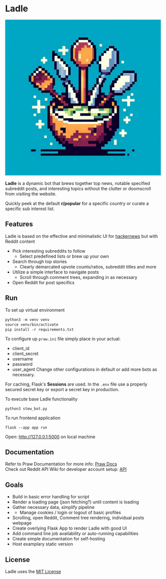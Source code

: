 # Ladle

<img src="images/LadleApp.png" width="512" alt="Ladle Logo">

**Ladle** is a dynamic bot that brews together top news, notable specified subreddit posts, and interesting topics without the clutter or doomscroll from visiting the website. 

Quickly peek at the default **r/popular** for a specific country or curate a specific sub interest list. 

## Features
Ladle is based on the effective and minimalistic UI for [hackernews](https://news.ycombinator.com/) but with Reddit content
- Pick interesting subreddits to follow
  - Select predefined lists or brew up your own
- Search through top stories
  - Clearly demarcated upvote counts/ratios, subreddit titles and more
- Utilize a simple interface to navigate posts
  - Scroll through comment trees, expanding in as necessary
- Open Reddit for post specifics

## Run
To set up virtual environment
```
python3 -m venv venv
source venv/bin/activate
pip install -r requirements.txt
```

To configure up ```praw.ini``` file simply place in your actual:
- client_id
- client_secret
- username
- password
- user_agent
Change other configurations in default or add more bots as necessary.

For caching, Flask's **Sessions** are used. In the ```.env``` file use a properly secured secret key or export a secret key in production.

To execute base Ladle functionality
```
python3 stew_bot.py
```

To run frontend application
```
flask --app app run
```
Open: http://127.0.0.1:5000 on local machine

## Documentation

Refer to Praw Documentation for more info:  [Praw Docs](https://praw.readthedocs.io/en/stable/index.html)\
Check out Reddit API Wiki for developer account setup: [API](https://www.reddit.com/wiki/api/) 

## Goals
- Build in basic error handling for script
- Render a loading page (json fetching?) until content is loading
- Gather necessary data, simplify pipeline
- * Manage cookies / login or logout of basic profiles
- Scrolling, open Reddit, Comment tree rendering, individual posts webpage 
- Create overlying Flask App to render Ladle with good UI
- Add command line job availability or auto-running capabilities
- Create simple documentation for self-hosting
- Host examplary static version

## License

Ladle uses the [MIT License](https://opensource.org/license/mit)

